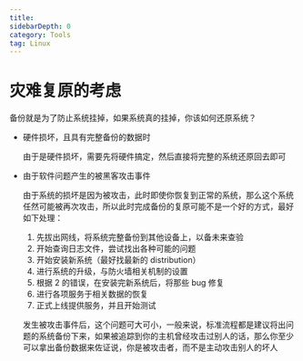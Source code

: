 ```yaml
---
title: 
sidebarDepth: 0 
category: Tools 
tag: Linux
---
```

# 灾难复原的考虑

备份就是为了防止系统挂掉，如果系统真的挂掉，你该如何还原系统？

- 硬件损坏，且具有完整备份的数据时

  由于是硬件损坏，需要先将硬件搞定，然后直接将完整的系统还原回去即可

- 由于软件问题产生的被黑客攻击事件

  由于系统的损坏是因为被攻击，此时即使你恢复到正常的系统，那么这个系统任然可能被再次攻击，所以此时完成备份的复原可能不是一个好的方式，最好如下处理：

  1. 先拔出网线，将系统完整备份到其他设备上，以备未来查验
  2. 开始查询日志文件，尝试找出各种可能的问题
  3. 开始安装新系统（最好找最新的 distribution）
  4. 进行系统的升级，与防火墙相关机制的设置
  5. 根据 2 的错误，在安装完新系统后，将那些 bug 修复
  6. 进行各项服务于相关数据的恢复
  7. 正式上线提供服务，并且开始测试

  发生被攻击事件后，这个问题可大可小，一般来说，标准流程都是建议将出问题的系统备份下来，如果被追踪到你的主机曾经攻击过别人的话，那么你至少可以拿出备份数据来佐证说，你是被攻击者，而不是主动攻击别人的坏人